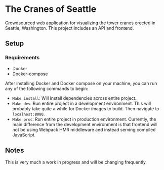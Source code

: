# The Cranes of Seattle
Crowdsourced web application for visualizing the tower cranes erected in
Seattle, Washington. This project includes an API and frontend.

## Setup
### Requirements
- Docker
- Docker-compose

After installing Docker and Docker compose on your machine, you can run
any of the following commands to begin:
- `Make install`: Will install dependencies across entire project.
- `Make dev`: Run entire project in a development environment. This will
probably take quite a while for Docker images to build. Then navigate to
`localhost:8080`.
- `Make prod`: Run entire project in production environment. Currently, the
main difference from the development environment is that frontend will
not be using Webpack HMR middleware and instead serving compiled JavaScript.

## Notes
This is very much a work in progress and will be changing frequently.
